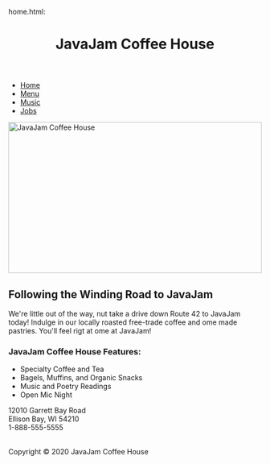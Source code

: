 home.html:

<!DOCTYPE html>

<html lang="en">

<head>

<title>JavaJam Coffee House Home</title>

<meta charset="utf-8">

<link rel="stylesheet" href="javajam.css">

<meta name="viewport" content="widtd=device-widtd, initial-scale=1.0">

</head>

<body>

<div id="wrapper">

<header>

<h1>JavaJam Coffee House</h1>

</header>

<nav>

<ul>

<li><a href="index.html">Home</a></li>

<li><a href="menu.html">Menu</a></li>

<li><a href="music.html">Music</a></li>

<li><a href="jobs.html">Jobs</a></li>

</ul>

</nav>

<main>

<img src="abc.jpg" alt="JavaJam Coffee House" style="width:100%; height:300px;"/>

<h2>Following the Winding Road to JavaJam</h2>

<p>We're little out of the way, nut take a drive down Route 42 to JavaJam today! Indulge in our locally roasted free-trade coffee and ome made pastries. You'll feel rigt at ome at JavaJam!</p>

<form action="javajam8.php" method="post">

<table>

<h3>JavaJam Coffee House Features:</h3>

<ul>

<li>Specialty Coffee and Tea</li>

<li>Bagels, Muffins, and Organic Snacks</li>

<li>Music and Poetry Readings</li>

<li>Open Mic Night</li>

</ul>

<p>

12010 Garrett Bay Road<br>
			Ellison Bay, WI 54210<br>
			1-888-555-5555<br><br>

</p>

</form>

</main>

<footer>

Copyright &copy; 2020 JavaJam Coffee House<br>

</footer>

</body>

</html>
